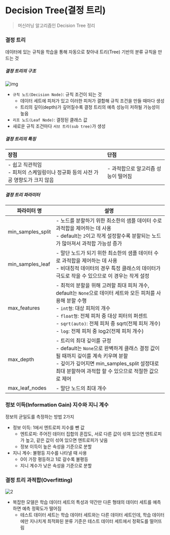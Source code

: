 # Decision Tree(결정 트리)

> 머신러닝 알고리즘인 Decision Tree 정리



### 결정 트리

데이터에 있는 규칙을 학습을 통해 자동으로 찾아내 트리(Tree) 기반의 분류 규칙을 만드는 것

##### 결정 트리의 구조

![img](https://blog.kakaocdn.net/dn/dy5OwG/btqDwdHofoT/NtDy9lqXkhWTRTwEz6txd0/img.png)

- `규칙 노드(Decision Node)`: 규칙 조건이 되는 것
  - 데이터 세트에 피처가 있고 이러한 피처가 결합해 규칙 조건을 만들 때마다 생성
  - 트리의 깊이(depth)가 깊어질수록 결정 트리의 예측 성능이 저하될 가능성이 높음
- `리프 노드(Leaf Node)`: 결정된 클래스 값
- 새로운 규칙 조건마다 `서브 트리(sub tree)`가 생성



##### 결정 트리의 특징

| 장점                                                         | 단점                                |
| :----------------------------------------------------------- | :---------------------------------- |
| - 쉽고 직관적임<br />- 피처의 스케일링이나 정규화 등의 사전 가공 영향도가 크지 않음 | - 과적합으로 알고리즘 성능이 떨어짐 |



##### 결정 트리 파라미터

| 파라미터 명       | 설명                                                         |
| ----------------- | ------------------------------------------------------------ |
| min_samples_split | - 노드를 분할하기 위한 최소한의 샘플 데이터 수로 과적합을 제어하는 데 사용<br />- default는 `2`이고 작게 설정할수록 분할되는 노드가 많아져서 과적합 가능성 증가 |
| min_samples_leaf  | - 말단 노드가 되기 위한 최소한의 샘플 데이터 수로 과적합을 제어하는 데 사용<br />- 비대칭적 데이터의 경우 특정 클래스의 데이터가 극도로 작을 수 있으므로 이 경우는 작게 설정 |
| max_features      | - 최적의 분할을 위해 고려할 최대 피처 개수, default는 `None`으로 데이터 세트와 모든 피처를 사용해 분할 수행<br />- `int형`: 대상 피처의 개수<br />- `float형`: 전체 피처 중 대상 피터의 퍼센트<br />- `sqrt(auto)`: 전체 피처 중 sqrt(전체 피처 개수) <br />- `log`: 전체 피처 중 log2(전체 피처 개수) |
| max_depth         | - 트리의 최대 깊이를 규정<br />- default는 `None`으로 완벽하게 클래스 결정 값이 될 때까지 깊이를 계속 키우며 분할<br />- 깊이가 깊어지면 min_samples_split 설정대로 최대 분할하여 과적합 할 수 있으므로 적절한 값으로 제어 |
| max_leaf_nodes    | - 말단 노드의 최대 개수                                      |



### 정보 이득(Information Gain) 지수와 지니 계수

정보의 균일도를 측정하는 방법 2가지

- 정보 이득: 1에서 엔트로피 지수를 뺀 값
  -  엔트로피: 주어진 데이터 집합의 혼잡도, 서로 다른 값이 섞여 있으면 엔트로피가 높고, 같은 값이 섞여 있으면 엔트로피가 낮음
  - 정보 이득이 높은 속성을 기준으로 분할
- 지니 계수: 불평등 지수를 나타낼 때 사용
  - 0이 가장 평등하고 1로 갈수록 불평등
  - 지니 계수가 낮은 속성을 기준으로 분할



### 결정 트리 과적합(Overfitting)

![2](https://img1.daumcdn.net/thumb/R720x0.q80/?scode=mtistory2&fname=http%3A%2F%2Fcfile5.uf.tistory.com%2Fimage%2F99F10B4E5B72A94E161376)

- 복잡한 모델은 학습 데이터 세트의 특성과 약간만 다른 형태의 데이터 세트를 예측하면 예측 정확도가 떨어짐
  - 테스트 데이터 세트는 학습 데이터 세트와는 다른 데이터 세트인데, 학습 데이터에만 지나치게 최적화된 분류 기준은 테스트 데이터 세트에서 정확도를 떨어뜨림

